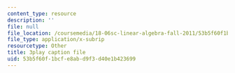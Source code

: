 ```yaml
---
content_type: resource
description: ''
file: null
file_location: /coursemedia/18-06sc-linear-algebra-fall-2011/53b5f60f1bcfe8abd9f3d40e1b423699_IZqwi0wJovM.srt
file_type: application/x-subrip
resourcetype: Other
title: 3play caption file
uid: 53b5f60f-1bcf-e8ab-d9f3-d40e1b423699
---
```


